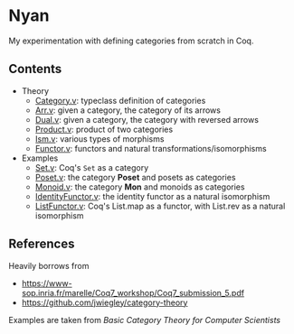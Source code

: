 # Nyan

My experimentation with defining categories from scratch in Coq. 

## Contents

- Theory
  + [Category.v](./Theory/Category.v): typeclass definition of categories
  + [Arr.v](./Theory/Arr.v): given a category, the category of its arrows
  + [Dual.v](./Theory/Dual.v): given a category, the category with reversed arrows
  + [Product.v](./Theory/Product.v): product of two categories
  + [Ism.v](./Theory/Ism.v): various types of morphisms
  + [Functor.v](./Theory/Functor.v): functors and natural transformations/isomorphisms
- Examples
  + [Set.v](./Examples/Set.v): Coq's `Set` as a category
  + [Poset.v](./Examples/Poset.v): the category **Poset** and posets as categories
  + [Monoid.v](./Examples/Monoid.v): the category **Mon** and monoids as categories
  + [IdentityFunctor.v](./Examples/IdentityFunctor.v): the identity functor as a natural isomorphism
  + [ListFunctor.v](./Examples/ListFunctor.v): Coq's List.map as a functor, with List.rev as a natural isomorphism

## References

Heavily borrows from 
- https://www-sop.inria.fr/marelle/Coq7_workshop/Coq7_submission_5.pdf
- https://github.com/jwiegley/category-theory

Examples are taken from _Basic Category Theory for Computer Scientists_ 
